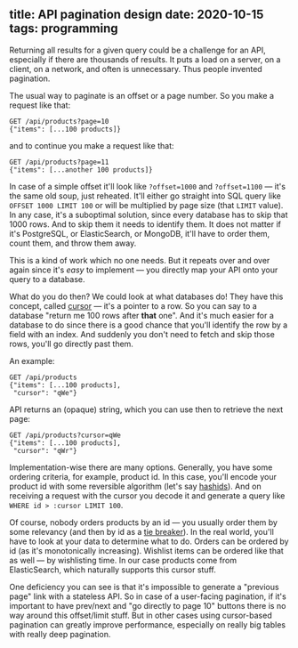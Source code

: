 title: API pagination design
date: 2020-10-15
tags: programming
----

Returning all results for a given query could be a challenge for an API, especially if there are thousands of results. It puts a load on a server, on a client, on a network, and often is unnecessary. Thus people invented pagination.

The usual way to paginate is an offset or a page number. So you make a request like that:

```
GET /api/products?page=10
{"items": [...100 products]}
```

and to continue you make a request like that:

```
GET /api/products?page=11
{"items": [...another 100 products]}
```

In case of a simple offset it'll look like `?offset=1000` and `?offset=1100` — it's the same old soup, just reheated. It'll either go straight into SQL query like `OFFSET 1000 LIMIT 100` or will be multiplied by page size (that `LIMIT` value). In any case, it's a suboptimal solution, since every database has to skip that 1000 rows. And to skip them it needs to identify them. It does not matter if it's PostgreSQL, or ElasticSearch, or MongoDB, it'll have to order them, count them, and throw them away.

This is a kind of work which no one needs. But it repeats over and over again since it's *easy* to implement — you directly map your API onto your query to a database.

What do you do then? We could look at what databases do! They have this concept, called [cursor](https://en.wikipedia.org/wiki/Cursor_(databases)) — it's a pointer to a row. So you can say to a database "return me 100 rows after **that** one". And it's much easier for a database to do since there is a good chance that you'll identify the row by a field with an index. And suddenly you don't need to fetch and skip those rows, you'll go directly past them.

An example:

```
GET /api/products
{"items": [...100 products],
 "cursor": "qWe"}
```

API returns an (opaque) string, which you can use then to retrieve the next page:

```
GET /api/products?cursor=qWe
{"items": [...100 products],
 "cursor": "qWr"}
```

Implementation-wise there are many options. Generally, you have some ordering criteria, for example, product id. In this case, you'll encode your product id with some reversible algorithm (let's say [hashids](https://hashids.org/)). And on receiving a request with the cursor you decode it and generate a query like `WHERE id > :cursor LIMIT 100`.

Of course, nobody orders products by an id — you usually order them by some relevancy (and then by id as a [tie breaker](https://stackoverflow.com/a/17330992/46854)). In the real world, you'll have to look at your data to determine what to do. Orders can be ordered by id (as it's monotonically increasing). Wishlist items can be ordered like that as well — by wishlisting time. In our case products come from ElasticSearch, which naturally supports this cursor stuff.

One deficiency you can see is that it's impossible to generate a "previous page" link with a stateless API. So in case of a user-facing pagination, if it's important to have prev/next and "go directly to page 10" buttons there is no way around this offset/limit stuff. But in other cases using cursor-based pagination can greatly improve performance, especially on really big tables with really deep pagination.